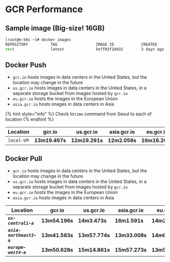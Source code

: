 # GCR Performance

## Sample image (Big-size! 16GB)

```bash
[root@m-k8s ~]# docker images
REPOSITORY          TAG                 IMAGE ID            CREATED             SIZE
test                latest              5eff03f2dd32        3 days ago          16GB
```

## Docker Push &#x20;

* `gcr.io` hosts images in data centers in the United States, but the location may change in the future
* `us.gcr.io` hosts images in data centers in the United States, in a separate storage bucket from images hosted by `gcr.io`
* `eu.gcr.io` hosts the images in the European Union
* `asia.gcr.io` hosts images in data centers in Asia

{% hint style="info" %}
&#x20;Check to`time` command from Seoul to each of location
{% endhint %}

| Location     | gcr.io         | us.gcr.io      | asia.gcr.io   | eu.gcr.io      |
| ------------ | -------------- | -------------- | ------------- | -------------- |
| _`local-VM`_ | **13m19.497s** | **12m19.291s** | **12m2.058s** | **16m16.204s** |



## Docker Pull

* `gcr.io` hosts images in data centers in the United States, but the location may change in the future
* `us.gcr.io` hosts images in data centers in the United States, in a separate storage bucket from images hosted by `gcr.io`
* `eu.gcr.io` hosts the images in the European Union
* `asia.gcr.io` hosts images in data centers in Asia

| Location                  | gcr.io         | us.gcr.io      | asia.gcr.io    | eu.gcr.io      |
| ------------------------- | -------------- | -------------- | -------------- | -------------- |
| _**`us-central1-a`**_     | **13m54.196s** | **14m3.473s**  | **16m1.591s**  | **14m2.601s**  |
| _**`asia-northeast3-a`**_ | **13m41.583s** | **13m57.774s** | **13m33.008s** | **14m6.000s**  |
| _**`europe-west4-a`**_    | **13m50.628s** | **15m14.861s** | **15m57.273s** | **13m58.923s** |

